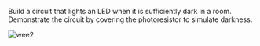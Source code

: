 Build a circuit that lights an LED when it is sufficiently dark in a room. Demonstrate the circuit by covering the photoresistor to simulate darkness.

![wee2](https://user-images.githubusercontent.com/84319021/120800062-264ad180-c55d-11eb-89eb-7041e001ceef.gif)
